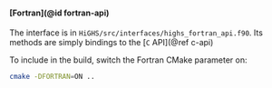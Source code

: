 
#### [Fortran](@id fortran-api)

The interface is in
`HiGHS/src/interfaces/highs_fortran_api.f90`. Its
methods are simply bindings to the [`C` API](@ref c-api)

To include in the build, switch the Fortran CMake parameter on:
``` bash
cmake -DFORTRAN=ON ..
```